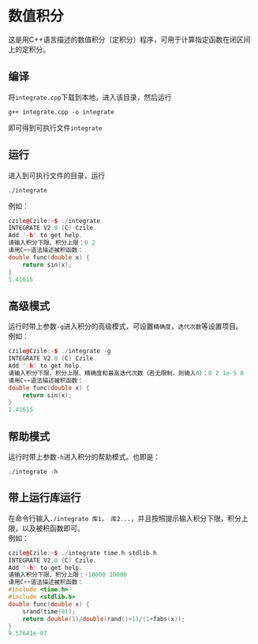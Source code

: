 # 数值积分
这是用C++语言描述的数值积分（定积分）程序，可用于计算指定函数在闭区间上的定积分。

## 编译
将`integrate.cpp`下载到本地，进入该目录，然后运行
```
g++ integrate.cpp -o integrate
```
即可得到可执行文件`integrate`

## 运行
进入到可执行文件的目录，运行
```
./integrate
```
例如：
```cpp
czile@Czile:~$ ./integrate 
INTEGRATE V2.0 (C) Czile.
Add '-h' to get help.
请输入积分下限、积分上限：0 2
请用C++语法描述被积函数：
double func(double x) {
	return sin(x);
}
1.41615
```

## 高级模式
运行时带上参数`-g`进入积分的高级模式，可设置`精确度`，`迭代次数`等设置项目。  
例如：
```cpp
czile@Czile:~$ ./integrate -g
INTEGRATE V2.0 (C) Czile.
Add '-h' to get help.
请输入积分下限、积分上限、精确度和最高迭代次数（若无限制，则输入0）：0 2 1e-5 0
请用C++语法描述被积函数：
double func(double x) {
	return sin(x);
}
1.41615
```

## 帮助模式
运行时带上参数`-h`进入积分的帮助模式。也即是：
```
./integrate -h
```

## 带上运行库运行
在命令行输入`./integrate 库1， 库2...`，并且按照提示输入积分下限，积分上限，以及被积函数即可。  
例如：
```cpp
czile@Czile:~$ ./integrate time.h stdlib.h
INTEGRATE V2.0 (C) Czile.
Add '-h' to get help.
请输入积分下限、积分上限：-10000 10000
请用C++语法描述被积函数：
#include <time.h>
#include <stdlib.h>
double func(double x) {
	srand(time(0));
	return double(1)/double(rand()+1)/(1+fabs(x));    
}
9.57641e-07

```
